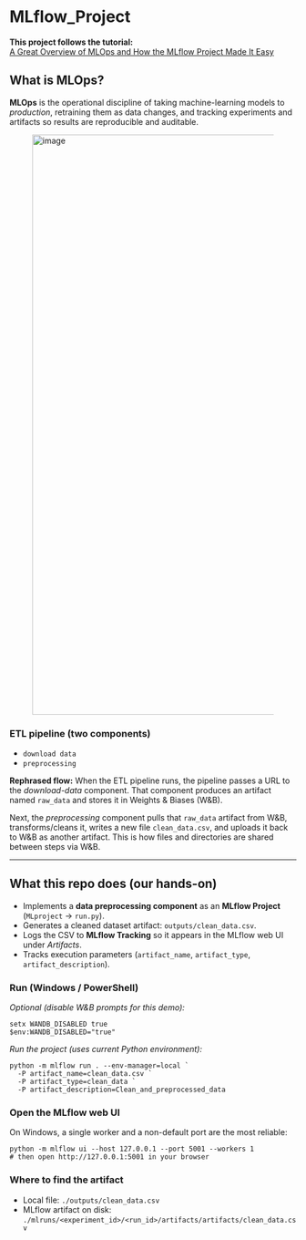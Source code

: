 
  <h1>MLflow_Project</h1>
  <p><strong>This project follows the tutorial:</strong><br>
    <a href="https://pub.towardsai.net/a-great-overview-of-machine-learning-operations-and-how-the-mlflow-project-made-it-easy-step-by-a49585a4863c" target="_blank" rel="noopener">
      A Great Overview of MLOps and How the MLflow Project Made It Easy
    </a>
  </p>
  <h2>What is MLOps?</h2>
  <p>
    <strong>MLOps</strong> is the operational discipline of taking machine-learning models to
    <em>production</em>, retraining them as data changes, and tracking experiments and artifacts
    so results are reproducible and auditable.
  </p>

  <figure>
    <!-- Replace the src below with your diagram path -->
    <img width="720" height="1018" alt="image" src="https://github.com/user-attachments/assets/f85ecdfe-52ac-485e-bbf3-30790c1b9dfe" />
  </figure>

  <h3>ETL pipeline (two components)</h3>
  <ul>
    <li><code>download data</code></li>
    <li><code>preprocessing</code></li>
  </ul>

  <p><strong>Rephrased flow:</strong> When the ETL pipeline runs, the pipeline passes a URL to the
    <em>download-data</em> component. That component produces an artifact named
    <code>raw_data</code> and stores it in Weights &amp; Biases (W&amp;B).</p>

  <p>Next, the <em>preprocessing</em> component pulls that <code>raw_data</code> artifact from W&amp;B,
    transforms/cleans it, writes a new file <code>clean_data.csv</code>, and uploads it back to W&amp;B
    as another artifact. This is how files and directories are shared between steps via W&amp;B.</p>

  <hr>

  <h2>What this repo does (our hands-on)</h2>
  <ul>
    <li>Implements a <strong>data preprocessing component</strong> as an <strong>MLflow Project</strong> (<code>MLproject</code> → <code>run.py</code>).</li>
    <li>Generates a cleaned dataset artifact: <code>outputs/clean_data.csv</code>.</li>
    <li>Logs the CSV to <strong>MLflow Tracking</strong> so it appears in the MLflow web UI under <em>Artifacts</em>.</li>
    <li>Tracks execution parameters (<code>artifact_name</code>, <code>artifact_type</code>, <code>artifact_description</code>).</li>
  </ul>

  <h3>Run (Windows / PowerShell)</h3>
  <p><em>Optional (disable W&amp;B prompts for this demo):</em></p>
  <pre><code class="language-powershell">setx WANDB_DISABLED true
$env:WANDB_DISABLED="true"</code></pre>

  <p><em>Run the project (uses current Python environment):</em></p>
  <pre><code class="language-powershell">python -m mlflow run . --env-manager=local `
  -P artifact_name=clean_data.csv `
  -P artifact_type=clean_data `
  -P artifact_description=Clean_and_preprocessed_data</code></pre>

  <h3>Open the MLflow web UI</h3>
  <p>On Windows, a single worker and a non-default port are the most reliable:</p>
  <pre><code class="language-powershell">python -m mlflow ui --host 127.0.0.1 --port 5001 --workers 1
# then open http://127.0.0.1:5001 in your browser</code></pre>

  <h3>Where to find the artifact</h3>
  <ul>
    <li>Local file: <code>./outputs/clean_data.csv</code></li>
    <li>MLflow artifact on disk: <code>./mlruns/&lt;experiment_id&gt;/&lt;run_id&gt;/artifacts/artifacts/clean_data.csv</code></li>
  </ul>


</body>
</html>
